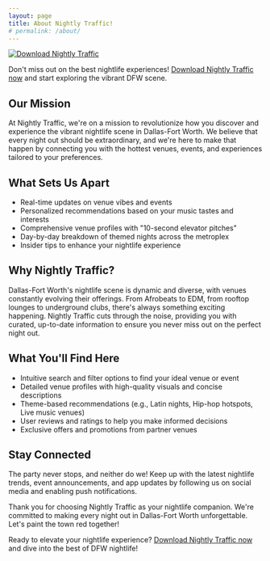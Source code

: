```yaml
---
layout: page
title: About Nightly Traffic!
# permalink: /about/
---
```


<!-- ### Welcome to Nightly Traffic - Your Ultimate Nightlife Navigator for Dallas-Fort Worth! -->

[![Download Nightly Traffic](https://img.shields.io/badge/Download%20Now-Nightly%20Traffic-blue?style=for-the-badge)](https://downloadnightly.com)

Don't miss out on the best nightlife experiences! [Download Nightly Traffic now](https://downloadnightly.com) and start exploring the vibrant DFW scene.

## Our Mission

At Nightly Traffic, we're on a mission to revolutionize how you discover and experience the vibrant nightlife scene in Dallas-Fort Worth. We believe that every night out should be extraordinary, and we're here to make that happen by connecting you with the hottest venues, events, and experiences tailored to your preferences.

## What Sets Us Apart

- Real-time updates on venue vibes and events
- Personalized recommendations based on your music tastes and interests
- Comprehensive venue profiles with "10-second elevator pitches"
- Day-by-day breakdown of themed nights across the metroplex
- Insider tips to enhance your nightlife experience

## Why Nightly Traffic?

Dallas-Fort Worth's nightlife scene is dynamic and diverse, with venues constantly evolving their offerings. From Afrobeats to EDM, from rooftop lounges to underground clubs, there's always something exciting happening. Nightly Traffic cuts through the noise, providing you with curated, up-to-date information to ensure you never miss out on the perfect night out.

## What You'll Find Here

- Intuitive search and filter options to find your ideal venue or event
- Detailed venue profiles with high-quality visuals and concise descriptions
- Theme-based recommendations (e.g., Latin nights, Hip-hop hotspots, Live music venues)
- User reviews and ratings to help you make informed decisions
- Exclusive offers and promotions from partner venues

## Stay Connected

The party never stops, and neither do we! Keep up with the latest nightlife trends, event announcements, and app updates by following us on social media and enabling push notifications.

Thank you for choosing Nightly Traffic as your nightlife companion. We're committed to making every night out in Dallas-Fort Worth unforgettable. Let's paint the town red together!

Ready to elevate your nightlife experience? [Download Nightly Traffic now](https://downloadnightly.com) and dive into the best of DFW nightlife!